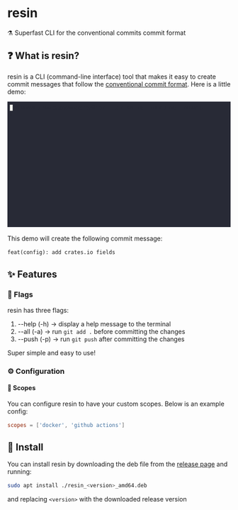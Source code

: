 <!-- DO NOT REMOVE - contributor_list:data:start:["gleich", "Liberatys"]:end -->

# resin

⚗️ Superfast CLI for the conventional commits commit format

## ❓ What is resin?

resin is a CLI (command-line interface) tool that makes it easy to create commit messages that follow the [conventional commit format](https://www.conventionalcommits.org/). Here is a little demo:

![demo](demo.gif)

This demo will create the following commit message:

```txt
feat(config): add crates.io fields
```

## ✨ Features

### 🚩 Flags

resin has three flags:

1. --help (-h) -> display a help message to the terminal
2. --all (-a) -> run `git add .` before committing the changes
3. --push (-p) -> run `git push` after committing the changes

Super simple and easy to use!

### ⚙️ Configuration

#### 📖 Scopes

You can configure resin to have your custom scopes. Below is an example config:

```toml
scopes = ['docker', 'github actions']
```

## 🚀 Install

You can install resin by downloading the deb file from the [release page](https://gitlab/elearning-solutions/resin/-/releases)
and running:

```bash
sudo apt install ./resin_<version>_amd64.deb
```

and replacing `<version>` with the downloaded release version
